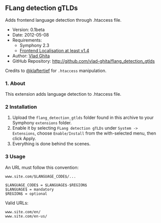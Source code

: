 ## FLang detection gTLDs ##

Adds frontend language detection through .htaccess file.

- Version: 0.1beta
- Date: 2012-05-08
- Requirements:
	* Symphony 2.3
	* [Frontend Localisation at least v1.4](http://github.com/vlad-ghita/frontend_localisation)
- Author: [Vlad Ghita](vlad_micutul@yahoo.com)
- GitHub Repository: <http://github.com/vlad-ghita/flang_detection_gtlds>

Credits to [@klaftertief](http://github.com/klaftertief) for `.htaccess` manipulation.


### 1. About ###

This extension adds language detection to .htaccess file.


### 2 Installation ###

1. Upload the `flang_detection_gtlds` folder found in this archive to your Symphony `extensions` folder.
2. Enable it by selecting `FLang detection gTLDs` under `System -> Extensions`, choose `Enable/Install` from the with-selected menu, then click Apply.
3. Everything is done behind the scenes.


### 3 Usage ###

An URL must follow this convention:

    www.site.com/$LANGUAGE_CODE$/...

    $LANGUAGE_CODE$ = $LANGUAGE$-$REGION$
    $LANGUAGE$ = mandatory
    $REGION$ = optional

Valid URLs:

    www.site.com/en/
    www.site.com/en-us/
